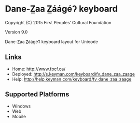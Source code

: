 Dane-Z̲aa Z̲áágéʔ keyboard
======================

Copyright (C) 2015 First Peoples' Cultural Foundation

Version 9.0

Dane-Z̲aa Z̲áágéʔ keyboard layout for Unicode

Links
-----

 * Home:     <http://www.fpcf.ca/>
 * Deployed: <http://s.keyman.com/keyboard/fv_dane_zaa_zaage>
 * Help:     <http://help.keyman.com/keyboard/fv_dane_zaa_zaage>
 
Supported Platforms
-------------------

 * Windows
 * Web
 * Mobile
